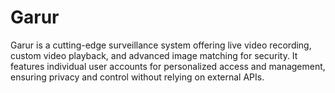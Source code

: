 # Garur
Garur is a cutting-edge surveillance system offering live video recording, custom video playback, and advanced image matching for security. It features individual user accounts for personalized access and management, ensuring privacy and control without relying on external APIs.
